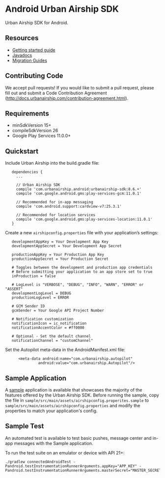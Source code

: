 # Android Urban Airship SDK

Urban Airship SDK for Android.

## Resources

- [Getting started guide](http://docs.urbanairship.com/platform/android/)
- [Javadocs](https://docs.urbanairship.com/android-lib/reference/packages.html)
- [Migration Guides](documentation/migration)

## Contributing Code

We accept pull requests! If you would like to submit a pull request, please fill out and submit a
Code Contribution Agreement (http://docs.urbanairship.com/contribution-agreement.html).

## Requirements
- minSdkVersion 15+
- compileSdkVersion 26
- Google Play Services 11.0.0+

## Quickstart

Include Urban Airship into the build.gradle file:

```
   dependencies {
     ...

     // Urban Airship SDK
     compile 'com.urbanairship.android:urbanairship-sdk:8.6.+'
     compile 'com.google.android.gms:play-services-gcm:11.0.1'

     // Recommended for in-app messaging
     compile 'com.android.support:cardview-v7:25.3.1'

     // Recommended for location services
     compile 'com.google.android.gms:play-services-location:11.0.1'
   }
```


Create a new `airshipconfig.properties` file with your application’s settings:

```
   developmentAppKey = Your Development App Key
   developmentAppSecret = Your Development App Secret

   productionAppKey = Your Production App Key
   productionAppSecret = Your Production Secret

   # Toggles between the development and production app credentials
   # Before submitting your application to an app store set to true
   inProduction = false

   # LogLevel is "VERBOSE", "DEBUG", "INFO", "WARN", "ERROR" or "ASSERT"
   developmentLogLevel = DEBUG
   productionLogLevel = ERROR

   # GCM Sender ID
   gcmSender = Your Google API Project Number

   # Notification customization
   notificationIcon = ic_notification
   notificationAccentColor = #ff0000

   # Optional - Set the default channel
   notificationChannel = "customChannel"
```

Set the Autopilot meta-data in the AndroidManifest.xml file:

```
      <meta-data android:name="com.urbanairship.autopilot"
               android:value="com.urbanairship.Autopilot"/>
```

## Sample Application

A [sample](sample) application is available that showcases the majority of the features offered by
the Urban Airship SDK. Before running the sample, copy the file in `sample/src/main/assets/airshipconfig.properites.sample` to
`sample/src/main/assets/airshipconfig.properties` and modify the properties to match your application's config.

## Sample Test
An automated test is available to test basic pushes, message center and in-app messages with the Sample application.

To run the test suite on an emulator or device with API 21+:

```
./gradlew connectedAndroidTest -Pandroid.testInstrumentationRunnerArguments.appKey="APP_KEY" -Pandroid.testInstrumentationRunnerArguments.masterSecret="MASTER_SECRET"
```
